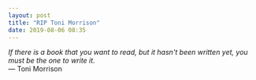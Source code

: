 ```yaml
---
layout: post
title: "RIP Toni Morrison"
date: 2019-08-06 08:35
---
```


<em>If there is a book that you want to read, but it hasn't been written yet, you must be the one to write it.</em><br/>
— Toni Morrison
